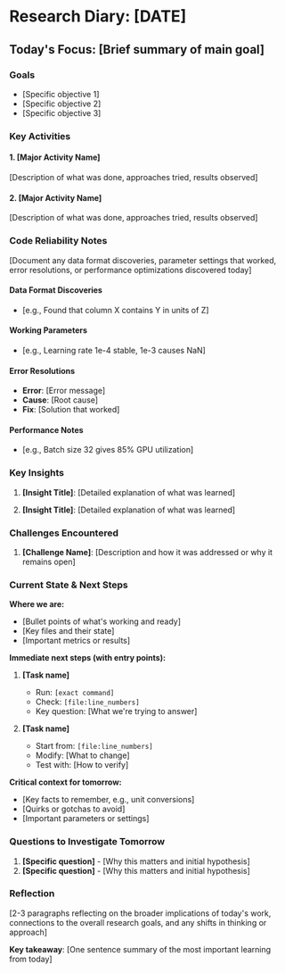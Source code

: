 # Research Diary: [DATE]

## Today's Focus: [Brief summary of main goal]

### Goals
- [Specific objective 1]
- [Specific objective 2]
- [Specific objective 3]

### Key Activities

#### 1. [Major Activity Name]
[Description of what was done, approaches tried, results observed]

#### 2. [Major Activity Name]
[Description of what was done, approaches tried, results observed]

### Code Reliability Notes
[Document any data format discoveries, parameter settings that worked, error resolutions, or performance optimizations discovered today]

#### Data Format Discoveries
- [e.g., Found that column X contains Y in units of Z]

#### Working Parameters
- [e.g., Learning rate 1e-4 stable, 1e-3 causes NaN]

#### Error Resolutions
- **Error**: [Error message]
- **Cause**: [Root cause]
- **Fix**: [Solution that worked]

#### Performance Notes
- [e.g., Batch size 32 gives 85% GPU utilization]

### Key Insights

1. **[Insight Title]**: [Detailed explanation of what was learned]

2. **[Insight Title]**: [Detailed explanation of what was learned]

### Challenges Encountered

1. **[Challenge Name]**: [Description and how it was addressed or why it remains open]

### Current State & Next Steps

**Where we are:**
- [Bullet points of what's working and ready]
- [Key files and their state]
- [Important metrics or results]

**Immediate next steps (with entry points):**
1. **[Task name]**
   - Run: `[exact command]`
   - Check: `[file:line_numbers]`
   - Key question: [What we're trying to answer]

2. **[Task name]**
   - Start from: `[file:line_numbers]`
   - Modify: [What to change]
   - Test with: [How to verify]

**Critical context for tomorrow:**
- [Key facts to remember, e.g., unit conversions]
- [Quirks or gotchas to avoid]
- [Important parameters or settings]

### Questions to Investigate Tomorrow

1. **[Specific question]** - [Why this matters and initial hypothesis]
2. **[Specific question]** - [Why this matters and initial hypothesis]

### Reflection

[2-3 paragraphs reflecting on the broader implications of today's work, connections to the overall research goals, and any shifts in thinking or approach]

**Key takeaway**: [One sentence summary of the most important learning from today]